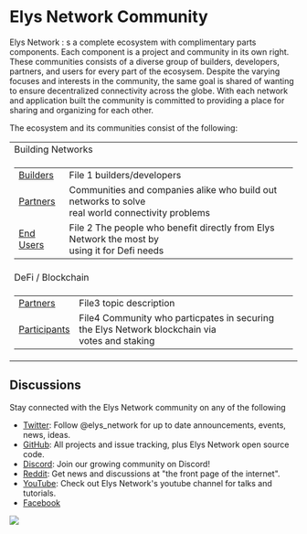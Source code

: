 # Elys Network Community

Elys Network <SAMPLE LANGUAGE>: s a complete ecosystem with complimentary parts components. Each component is a project and community in its own right. These communities consists of a diverse group of builders, developers, partners, and users for every part of the ecosysem. Despite the varying focuses and interests in the community, the same goal is shared of wanting to ensure decentralized connectivity across the globe. With each network and application built the community is committed to providing a place for sharing and organizing for each other.

The ecosystem and its communities consist of the following:





<table>
  <tr>
    <td>Building Networks</td>
  </tr>
  <tr>
    <td>
      <table>
        <tr>
          <td><a href="./network/File1builders.md">Builders</a></td>
          <td>File 1 builders/developers</td>
        </tr>
        <tr>
          <td><a href="./network/partners.md">Partners</a></td>
          <td>Communities and companies alike who build out networks to solve<br>
          real world connectivity problems</td>
        </tr>
        <tr>
          <td><a href="./network/file2end-users.md">End Users</a></td>
          <td>File 2 The people who benefit directly from Elys Network the most by<br>
          using it for Defi needs</td>
        </tr>
      </table> 
     </td>
  </tr>
  <tr>
    <td>DeFi / Blockchain</td>
  </tr>
  <tr>
    <td>
      <table>
        <tr>
          <td><a href="./defi/file3.md">Partners</a></td>
          <td>File3 topic description</td>
        </tr>
        <tr>
          <td><a href="./defi/File4participants.md">Participants</a></td>
          <td>File4 Community who particpates in securing the Elys Network blockchain via<br>
          votes and staking</td>
        </tr>
      </table> 
     </td>
  </tr>
</table>


## Discussions

Stay connected with the Elys Network community on any of the following

* [Twitter](https://twitter.com/elys_network): Follow @elys_network for up to date announcements, events, news, ideas.
* [GitHub](https://github.com/elys-network): All projects and issue tracking, plus Elys Network open source code.
* [Discord](https://discord.gg/TQpFvbY6eA): Join our growing community on Discord!
* [Reddit](https://reddit.com/r/LINKNEEDED): Get news and discussions at "the front page of the internet".
* [YouTube](https://www.youtube.com/channel/LINKNEEDED): Check out Elys Network's youtube channel for talks and tutorials.
* [Facebook](http://facebook.com/LINKNEEDED) 

[<img src="https://img.shields.io/badge/Edit%20this%20page%20on-Github-lightgrey?style=flat-square">](https://github.com/althea-net/communities/blob/main/README.md)
